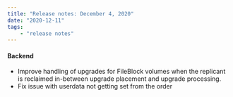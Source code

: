 ```yaml
---
title: "Release notes: December 4, 2020"
date: "2020-12-11"
tags:
    - "release notes"
---
```


#### Backend
- Improve handling of upgrades for FileBlock volumes when the replicant is reclaimed in-between upgrade placement and upgrade processing.
- Fix issue with userdata not getting set from the order
